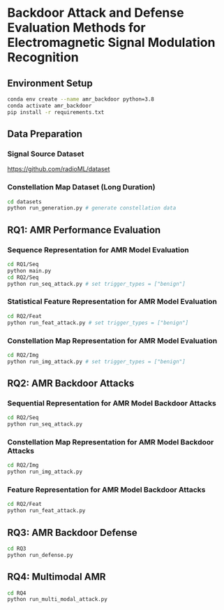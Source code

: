 # Backdoor Attack and Defense Evaluation Methods for Electromagnetic Signal Modulation Recognition
## Environment Setup
```bash
conda env create --name amr_backdoor python=3.8
conda activate amr_backdoor
pip install -r requirements.txt
```

## Data Preparation
### Signal Source Dataset
https://github.com/radioML/dataset
### Constellation Map Dataset (Long Duration)
```bash
cd datasets 
python run_generation.py # generate constellation data
```
## RQ1: AMR Performance Evaluation
### Sequence Representation for AMR Model Evaluation
```bash
cd RQ1/Seq
python main.py
cd RQ2/Seq
python run_seq_attack.py # set trigger_types = ["benign"]
```
### Statistical Feature Representation for AMR Model Evaluation
```bash
cd RQ2/Feat
python run_feat_attack.py # set trigger_types = ["benign"]
```
### Constellation Map Representation for AMR Model Evaluation
```bash
cd RQ2/Img
python run_img_attack.py # set trigger_types = ["benign"]
```

## RQ2: AMR Backdoor Attacks
### Sequential Representation for AMR Model Backdoor Attacks
```bash
cd RQ2/Seq
python run_seq_attack.py
```
### Constellation Map Representation for AMR Model Backdoor Attacks
```bash
cd RQ2/Img 
python run_img_attack.py
```
### Feature Representation for AMR Model Backdoor Attacks
```bash
cd RQ2/Feat 
python run_feat_attack.py
```
## RQ3: AMR Backdoor Defense
```bash
cd RQ3 
python run_defense.py
```
## RQ4: Multimodal AMR
```bash
cd RQ4
python run_multi_modal_attack.py
```